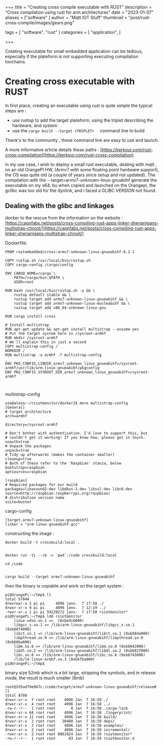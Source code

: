 +++
title = "Creating cross compile executable with RUST"
description = "Cross compilation using rust for arm architectures"
date = "2023-01-07"
aliases = ["software" ]
author = "Mqtt IOT Stuff"
thumbnail = "post/rust-cross-compile/images/gears.png"

tags = [
    "software", "rust"
]
categories = [
    "application",
]

+++

Creating executable for small embedded application can be tedious, especially if the plateform is not supporting executing compilation toochains.


# Creating cross executable with RUST

In first place, creating an executable using rust is quite simple the typical steps are :
- use rustup to add the target plateform, using the triplet describing the hardware, and system
- use the `cargo build --target <TRIPLET>  ` command line to build

Thank's to the community , these command line are easy to use and launch.

A more informative article details these paths : [https://kerkour.com/rust-cross-compilation](https://kerkour.com/rust-cross-compilation)

in my use case, i wish to deploy a small rust executable, dealing with mqtt , on an old OrangePI HW, (Armv7 with some floating point hardware support), 
the OS was quite old (a couple of years since setup and not updated).
The compilation with the --target=armv7-unknown-linux-gnuabihf generate the executable on my x64, bu when copied and launched on the Orangepi, the gclibc was too old for the dynlink, and i faced a GLIBC _VERSION_ not found.


## Dealing with the glibc and linkages

docker to the rescue
from the information on the website : [https://capnfabs.net/posts/cross-compiling-rust-apps-linker-shenanigans-multistrap-chroot/](https://capnfabs.net/posts/cross-compiling-rust-apps-linker-shenanigans-multistrap-chroot/)


Dockerfile:
```
FROM rustembedded/cross:armv7-unknown-linux-gnueabihf-0.2.1

COPY rustup.sh /usr/local/bin/rustup.sh
COPY cargo-config /cargo/config

ENV CARGO_HOME=/cargo \
    PATH=/cargo/bin:$PATH \
    USER=root

RUN bash /usr/local/bin/rustup.sh -y && \
    rustup default stable && \
    rustup target add armv7-unknown-linux-gnueabihf && \
    rustup target add armv7-unknown-linux-musleabihf && \
    rustup target add x86_64-unknown-linux-gnu

RUN cargo install cross

# Install multistrap
RUN apt-get update && apt-get install multistrap --assume-yes
# Put the target system here in /sysroot-armhf
RUN mkdir /sysroot-armhf
# We'll explain this in just a second
COPY multistrap-config /
WORKDIR /
RUN multistrap -a armhf -f multistrap-config 

ENV PKG_CONFIG_LIBDIR_armv7_unknown_linux_gnueabihf=/sysroot-armhf/usr/lib/arm-linux-gnueabihf/pkgconfig
ENV PKG_CONFIG_SYSROOT_DIR_armv7_unknown_linux_gnueabihf=/sysroot-armhf



```

multistrap-config

```
use@alexa:~/rsiotmonitor/docker2$ more multistrap-config 
[General]
# target architecture
arch=armhf

directory=/sysroot-armhf

# Don't bother with authentication. I'd love to support this, but
# couldn't get it working! If you know how, please get in touch.
noauth=true
# Unpack the packages
unpack=true
# Tidy up afterwards (makes the container smaller)
cleanup=true
# Both of these refer to the 'Raspbian' stanza, below
bootstrap=raspbian
aptsources=raspbian

[raspbian]
# Required packages for our build
packages=libasound2-dev libdbus-1-dev libssl-dev libc6-dev
source=http://raspbian.raspberrypi.org/raspbian/
# distribution version name
suite=buster

```


cargo-config 
```
[target.armv7-unknown-linux-gnueabihf]
linker = "arm-linux-gnueabihf-gcc"
```



constructing the image :

	docker build -t crossbuild:local .


	docker run -ti --rm -v `pwd`:/code crossbuild:local

	cd /code


	cargo build --target armv7-unknown-linux-gnueabihf

then the binary is copiable and work on the target system :


```
pi@OrangePi:~/tmp$ ll
total 57844
drwxrwxr-x 2 pi pi     4096 janv.  7 17:50 ./
drwxr-xr-x 9 pi pi     4096 janv.  7 12:19 ../
-rwxr-xr-x 1 pi pi 59220272 janv.  7 17:50 rsiotmonitor*
pi@OrangePi:~/tmp$ ldd rsiotmonitor 
	linux-vdso.so.1 =>  (0xbedc6000)
	libgcc_s.so.1 => /lib/arm-linux-gnueabihf/libgcc_s.so.1 (0xb68f4000)
	librt.so.1 => /lib/arm-linux-gnueabihf/librt.so.1 (0xb68de000)
	libpthread.so.0 => /lib/arm-linux-gnueabihf/libpthread.so.0 (0xb68ba000)
	libm.so.6 => /lib/arm-linux-gnueabihf/libm.so.6 (0xb6842000)
	libdl.so.2 => /lib/arm-linux-gnueabihf/libdl.so.2 (0xb682f000)
	libc.so.6 => /lib/arm-linux-gnueabihf/libc.so.6 (0xb6743000)
	/lib/ld-linux-armhf.so.3 (0xb6fba000)
pi@OrangePi:~/tmp$ 

```
binary size 52mb which is a bit large, stripping the symbols, and in release mode, the result is much smaller (8mb)


```
root@335ad79e967c:/code/target/armv7-unknown-linux-gnueabihf/release# ll
total 8708
drwxr-xr-x  7 root root    4096 Jan  7 16:59 ./
drwxr-xr-x  4 root root    4096 Jan  7 16:58 ../
-rw-r--r--  1 root root       0 Jan  7 16:58 .cargo-lock
drwxr-xr-x 68 root root    4096 Jan  7 16:58 .fingerprint/
drwxr-xr-x 11 root root    4096 Jan  7 16:58 build/
drwxr-xr-x  2 root root   20480 Jan  7 16:59 deps/
drwxr-xr-x  2 root root    4096 Jan  7 16:58 examples/
drwxr-xr-x  2 root root    4096 Jan  7 16:58 incremental/
-rwxr-xr-x  2 root root 8861924 Jan  7 16:59 rsiotmonitor*
-rw-r--r--  1 root root      83 Jan  7 16:59 rsiotmonitor.d


```


